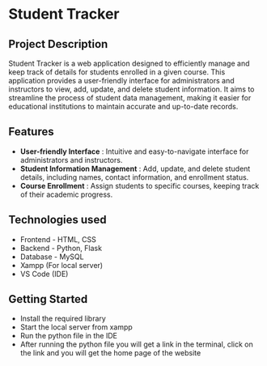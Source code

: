 # Student Tracker

## Project Description
Student Tracker is a web application designed to efficiently manage and keep track of details for students enrolled in a given course. This application provides a user-friendly interface for administrators and instructors to view, add, update, and delete student information. It aims to streamline the process of student data management, making it easier for educational institutions to maintain accurate and up-to-date records.

## Features
- **User-friendly Interface** : Intuitive and easy-to-navigate interface for administrators and instructors.
- **Student Information Management** : Add, update, and delete student details, including names, contact information, and enrollment status.
- **Course Enrollment** : Assign students to specific courses, keeping track of their academic progress.

## Technologies used
- Frontend - HTML, CSS
- Backend - Python, Flask
- Database - MySQL
- Xampp (For local server)
- VS Code (IDE)

## Getting Started
- Install the required library
- Start the local server from xampp
- Run the python file in the IDE
- After running the python file you will get a link in the terminal, click on the link and you will get the home page of the website



